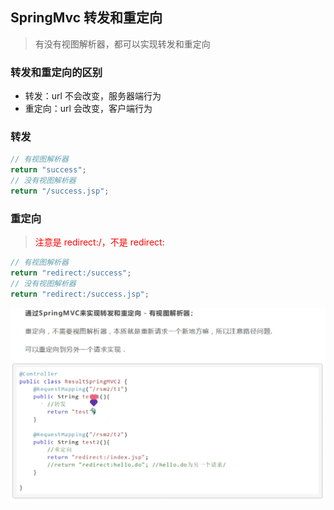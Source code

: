 <!-- @format -->

## SpringMvc 转发和重定向

> 有没有视图解析器，都可以实现转发和重定向

### 转发和重定向的区别

- 转发：url 不会改变，服务器端行为
- 重定向：url 会改变，客户端行为

### 转发

```java
// 有视图解析器
return "success";
// 没有视图解析器
return "/success.jsp";
```

### 重定向

> <font color=red>注意是 redirect:/，不是 redirect:</font>

```java
// 有视图解析器
return "redirect:/success";
// 没有视图解析器
return "redirect:/success.jsp";
```

![转发和重定向](./imgs/转发和重定向.png)
